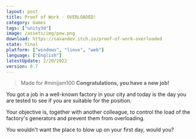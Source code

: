 ```yaml
---
layout: post
title: Proof of Work - OVERLOADED!
category: Games
tags: ["unity3d"]
image: /assets/img/pow.png
download: https://savandev.itch.io/proof-of-work-overloaded
state: final
platform: ["windows", "linux", "web"]
language: ["English"]
latestUpdate: 2/20/2022
version: 0.7
---
```

> Made for #minijam100
**Congratulations, you have a new job!**

You got a job in a well-known factory in your city and today is the day you are tested to see if you are suitable for the position.

Your objective is, together with another colleague, to control the load of the factory's generators and prevent them from overloading.

You wouldn't want the place to blow up on your first day, would you?